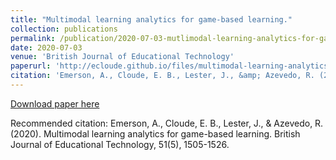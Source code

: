 ```yaml
---
title: "Multimodal learning analytics for game-based learning."
collection: publications
permalink: /publication/2020-07-03-mutlimodal-learning-analytics-for-game-based-learning
date: 2020-07-03
venue: 'British Journal of Educational Technology'
paperurl: 'http://ecloude.github.io/files/multimodal-learning-analytics-for-game-based-learning.pdf'
citation: 'Emerson, A., Cloude, E. B., Lester, J., &amp; Azevedo, R. (2020). Multimodal learning analytics for game-based learning. British Journal of Educational Technology, 51(5), 1505-1526.'
---
```

[Download paper here](http://ecloude.github.io/files/multimodal-learning-analytics-for-game-based-learning.pdf)

Recommended citation: Emerson, A., Cloude, E. B., Lester, J., & Azevedo, R. (2020). Multimodal learning analytics for game-based learning. British Journal of Educational Technology, 51(5), 1505-1526.